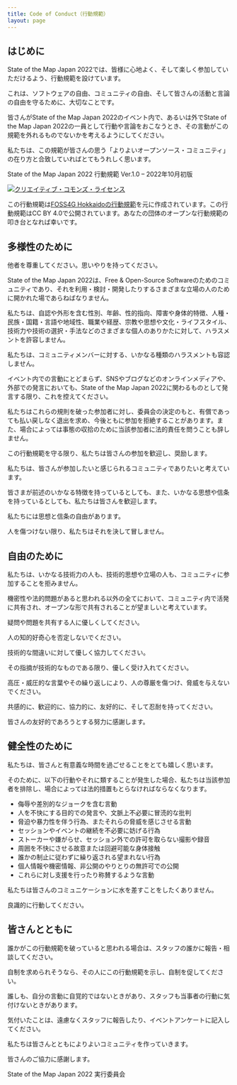 ```yaml
---
title: Code of Conduct（行動規範）
layout: page
---
```


## はじめに

State of the Map Japan 2022では、皆様に心地よく、そして楽しく参加していただけるよう、行動規範を設けています。

これは、ソフトウェアの自由、コミュニティの自由、そして皆さんの活動と言論の自由を守るために、大切なことです。

皆さんがState of the Map Japan 2022のイベント内で、あるいは外でState of the Map Japan 2022の一員として行動や言論をおこなうとき、その言動がこの規範を外れるものでないかを考えるようにしてください。

私たちは、この規範が皆さんの思う「よりよいオープンソース・コミュニティ」の在り方と合致していればとてもうれしく思います。

<aside class="coc_publishing mt-4 mb-5 mx-auto">
<p>State of the Map Japan 2022 行動規範 Ver.1.0 – 2022年10月初版</p>
<a href="http://creativecommons.org/licenses/by/4.0/" rel="license"><img style="border-width: 0; border-radius: 0; width: auto; height: auto;" src="https://i.creativecommons.org/l/by/4.0/88x31.png" alt="クリエイティブ・コモンズ・ライセンス" /></a>
<p>この行動規範は<a href="https://foss4g.hokkaido.jp/code-of-conduct/">FOSS4G Hokkaidoの行動規範</a>を元に作成されています。この行動規範はCC BY 4.0で公開されています。あなたの団体のオープンな行動規範の叩き台となれば幸いです。</p>
</aside>

## 多様性のために

他者を尊重してください。思いやりを持ってください。

State of the Map Japan 2022は、Free & Open-Source Softwareのためのコミュニティであり、それを利用・検討・開発したりするさまざまな立場の人のために開かれた場であらねばなりません。



私たちは、自認や外形を含む性別、年齢、性的指向、障害や身体的特徴、人種・民族・国籍・言語や地域性、職業や経歴、宗教や思想や文化・ライフスタイル、技術力や技術の選択・手法などのさまざまな個人のありかたに対して、ハラスメントを許容しません。

私たちは、コミュニティメンバーに対する、いかなる種類のハラスメントも容認しません。

イベント内での言動にとどまらず、SNSやブログなどのオンラインメディアや、外部での発言においても、State of the Map Japan 2022に関わるものとして発言する限り、これを控えてください。

私たちはこれらの規則を破った参加者に対し、委員会の決定のもと、有償であっても払い戻しなく退出を求め、今後ともに参加を拒絶することがあります。また、場合によっては事態の収拾のために当該参加者に法的責任を問うことも辞しません。



この行動規範を守る限り、私たちは皆さんの参加を歓迎し、奨励します。

私たちは、皆さんが参加したいと感じられるコミュニティでありたいと考えています。

皆さまが前述のいかなる特徴を持っているとしても、また、いかなる思想や信条を持っているとしても、私たちは皆さんを歓迎します。



私たちには思想と信条の自由があります。

人を傷つけない限り、私たちはそれを決して冒しません。

## 自由のために

私たちは、いかなる技術力の人も、技術的思想や立場の人も、コミュニティに参加することを拒みません。

機密性や法的問題があると思われる以外の全てにおいて、コミュニティ内で活発に共有され、オープンな形で共有されることが望ましいと考えています。



疑問や問題を共有する人に優しくしてください。

人の知的好奇心を否定しないでください。

技術的な間違いに対して優しく協力してください。

その指摘が技術的なものである限り、優しく受け入れてください。

高圧・威圧的な言葉やその繰り返しにより、人の尊厳を傷つけ、脅威を与えないでください。

共感的に、歓迎的に、協力的に、友好的に、そして忍耐を持ってください。



皆さんの友好的であろうとする努力に感謝します。

## 健全性のために

私たちは、皆さんと有意義な時間を過ごせることをとても嬉しく思います。

そのために、以下の行動やそれに類することが発生した場合、私たちは当該参加者を排除し、場合によっては法的措置もとらなければならなくなります。

- 侮辱や差別的なジョークを含む言動
- 人を不快にする目的での発言や、文脈上不必要に冒涜的な批判
- 脅迫や暴力性を伴う行為、またそれらの脅威を感じさせる言動
- セッションやイベントの継続を不必要に妨げる行為
- ストーカーや嫌がらせ、セッション外での許可を取らない撮影や録音
- 周囲を不快にさせる故意または回避可能な身体接触
- 誰かの制止に従わずに繰り返される望まれない行為
- 個人情報や機密情報、非公開のやりとりの無許可での公開
- これらに対し支援を行ったり称賛するような言動



私たちは皆さんのコミュニケーションに水を差すことをしたくありません。

良識的に行動してください。

## 皆さんとともに

誰かがこの行動規範を破っていると思われる場合は、スタッフの誰かに報告・相談してください。

自制を求められそうなら、その人にこの行動規範を示し、自制を促してください。

誰しも、自分の言動に自覚的ではないときがあり、スタッフも当事者の行動に気付けないときがあります。

気付いたことは、遠慮なくスタッフに報告したり、イベントアンケートに記入してください。

私たちは皆さんとともによりよいコミュニティを作っていきます。



皆さんのご協力に感謝します。

<p class="text-end mt-4">State of the Map Japan 2022 実行委員会</p>
